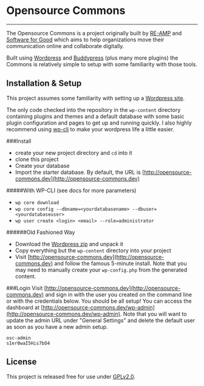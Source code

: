 # Opensource Commons
----

The Opensource Commons is a project originally built by [RE-AMP](http://www.reamp.org/) and [Software for Good](http://www.softwareforgood.com) which aims to help organizations move their communication online and collaborate digitally.

Built using [Wordpress](http://www.wordpress.org) and [Buddypress](http://www.buddypress.org) (plus many more plugins) the Commons is relatively simple to setup with some familiarity with those tools.

## Installation & Setup
This project assumes some familiarity with setting up a [Wordpress site](https://codex.wordpress.org/Installing_WordPress). 

The only code checked into the repository in the `wp-content` directory containing plugins and themes and a default database with some basic plugin configuration and pages to get up and running quickly. I also highly recommend using [wp-cli](http://wp-cli.org/) to make your wordpress life a little easier. 

###Install
* create your new project directory and `cd` into it
* clone this project
* Create your database
* Import the starter database. By default, the URL is [http://opensource-commons.dev](http://opensource-commons.dev)

#####With WP-CLI (see docs for more parameters)

* `wp core download`
* `wp core config --dbname=<yourdatabasename> --dbuser=<yourdatabaseuser>`
* `wp user create <login> <email> --role=administrator`

######Old Fashioned Way
* Download the [Wordpress zip](https://wordpress.org/download/) and unpack it
* Copy everything but the `wp-content` directory into your project
* Visit [http://opensource-commons.dev](http://opensource-commons.dev) and follow the famous 5-minute install. Note that you may need to manually create your `wp-config.php` from the generated content.

###Login
Visit [http://opensource-commons.dev](http://opensource-commons.dev) and sign in with the user you created on the command line or with the credentials below. You should be all setup! You can access the dashboard at [http://opensource-commons.dev/wp-admin](http://opensource-commons.dev/wp-admin). Note that you will want to update the admin URL under "General Settings" and delete the default user as soon as you have a new admin setup.


```
osc-admin
sIer0waI5His7bO4
```

## License
This project is released free for use under [GPLv2.0](wordpress-commons/gnu-gpl-v2.0.md). 